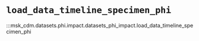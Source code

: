 # `load_data_timeline_specimen_phi`

:::msk_cdm.datasets.phi.impact.datasets_phi_impact.load_data_timeline_specimen_phi
